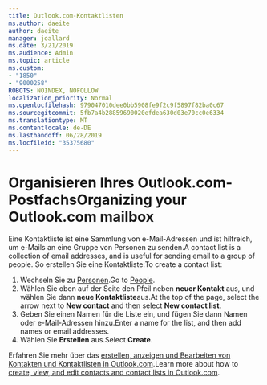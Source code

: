 ```yaml
---
title: Outlook.com-Kontaktlisten
ms.author: daeite
author: daeite
manager: joallard
ms.date: 3/21/2019
ms.audience: Admin
ms.topic: article
ms.custom:
- "1850"
- "9000258"
ROBOTS: NOINDEX, NOFOLLOW
localization_priority: Normal
ms.openlocfilehash: 979047010dee0bb5908fe9f2c9f5897f82ba0c67
ms.sourcegitcommit: 5fb7a4b28859690020efdea630d03e70cc0e6334
ms.translationtype: MT
ms.contentlocale: de-DE
ms.lasthandoff: 06/28/2019
ms.locfileid: "35375680"
---
```

# <a name="organizing-your-outlookcom-mailbox"></a><span data-ttu-id="c2721-102">Organisieren Ihres Outlook.com-Postfachs</span><span class="sxs-lookup"><span data-stu-id="c2721-102">Organizing your Outlook.com mailbox</span></span>

<span data-ttu-id="c2721-103">Eine Kontaktliste ist eine Sammlung von e-Mail-Adressen und ist hilfreich, um e-Mails an eine Gruppe von Personen zu senden.</span><span class="sxs-lookup"><span data-stu-id="c2721-103">A contact list is a collection of email addresses, and is useful for sending email to a group of people.</span></span> <span data-ttu-id="c2721-104">So erstellen Sie eine Kontaktliste:</span><span class="sxs-lookup"><span data-stu-id="c2721-104">To create a contact list:</span></span>

1. <span data-ttu-id="c2721-105">Wechseln Sie zu [Personen](https://outlook.live.com/people/).</span><span class="sxs-lookup"><span data-stu-id="c2721-105">Go to [People](https://outlook.live.com/people/).</span></span>
1. <span data-ttu-id="c2721-106">Wählen Sie oben auf der Seite den Pfeil neben **neuer Kontakt** aus, und wählen Sie dann **neue Kontaktliste**aus.</span><span class="sxs-lookup"><span data-stu-id="c2721-106">At the top of the page, select the arrow next to **New contact** and then select **New contact list**.</span></span>
1. <span data-ttu-id="c2721-107">Geben Sie einen Namen für die Liste ein, und fügen Sie dann Namen oder e-Mail-Adressen hinzu.</span><span class="sxs-lookup"><span data-stu-id="c2721-107">Enter a name for the list, and then add names or email addresses.</span></span>
1. <span data-ttu-id="c2721-108">Wählen Sie **Erstellen** aus.</span><span class="sxs-lookup"><span data-stu-id="c2721-108">Select **Create**.</span></span>

<span data-ttu-id="c2721-109">Erfahren Sie mehr über das [erstellen, anzeigen und Bearbeiten von Kontakten und Kontaktlisten in Outlook.com](https://support.office.com/article/5b909158-036e-4820-92f7-2a27f57b9f01).</span><span class="sxs-lookup"><span data-stu-id="c2721-109">Learn more about how to [create, view, and edit contacts and contact lists in Outlook.com](https://support.office.com/article/5b909158-036e-4820-92f7-2a27f57b9f01).</span></span>
